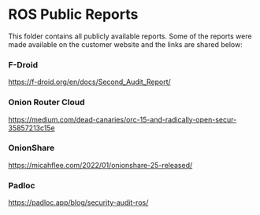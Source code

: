 # ROS Public Reports

This folder contains all publicly available reports. Some of the reports were made available on the customer website and the links are shared below:

### F-Droid

https://f-droid.org/en/docs/Second_Audit_Report/

### Onion Router Cloud

https://medium.com/dead-canaries/orc-15-and-radically-open-secur-35857213c15e

### OnionShare

https://micahflee.com/2022/01/onionshare-25-released/

### Padloc

https://padloc.app/blog/security-audit-ros/

